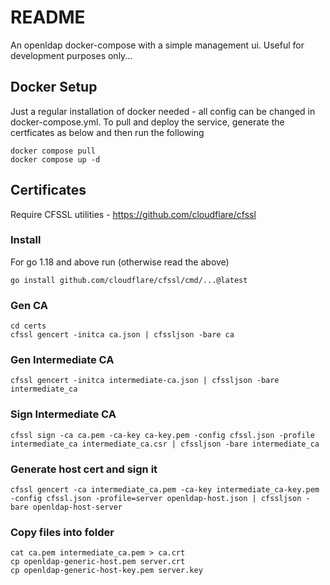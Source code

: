 # README

An openldap docker-compose with a simple management ui. Useful for development
purposes only...

## Docker Setup

Just a regular installation of docker needed - all config can be changed in
docker-compose.yml. To pull and deploy the service, generate the certficates as
below and then run the following

    docker compose pull
    docker compose up -d

## Certificates

Require CFSSL utilities - https://github.com/cloudflare/cfssl

### Install

For go 1.18 and above run (otherwise read the above)

    go install github.com/cloudflare/cfssl/cmd/...@latest

### Gen CA

    cd certs
    cfssl gencert -initca ca.json | cfssljson -bare ca

### Gen Intermediate CA

    cfssl gencert -initca intermediate-ca.json | cfssljson -bare intermediate_ca

### Sign Intermediate CA

    cfssl sign -ca ca.pem -ca-key ca-key.pem -config cfssl.json -profile intermediate_ca intermediate_ca.csr | cfssljson -bare intermediate_ca

### Generate host cert and sign it

    cfssl gencert -ca intermediate_ca.pem -ca-key intermediate_ca-key.pem -config cfssl.json -profile=server openldap-host.json | cfssljson -bare openldap-host-server

### Copy files into folder

    cat ca.pem intermediate_ca.pem > ca.crt
    cp openldap-generic-host.pem server.crt
    cp openldap-generic-host-key.pem server.key
    

